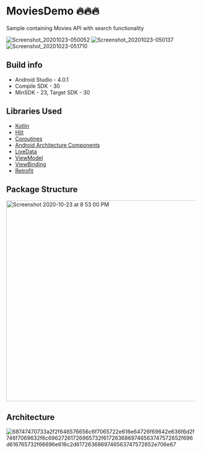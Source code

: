 # MoviesDemo 🔥🔥🔥
Sample containing Movies API with search functionality

![Screenshot_20201023-050052](https://user-images.githubusercontent.com/14356494/97022266-86ae7500-1571-11eb-9996-2caa978e74c1.png)
![Screenshot_20201023-050137](https://user-images.githubusercontent.com/14356494/97022272-8910cf00-1571-11eb-9c46-65c16f8a31e0.png)
![Screenshot_20201023-051710](https://user-images.githubusercontent.com/14356494/97022278-8ada9280-1571-11eb-9a20-83baf002df3c.png)

## Build info ##
* Android Studio - 4.0.1
* Compile SDK - 30
* MinSDK - 23, Target SDK - 30

## Libraries Used ##

* <a href="https://kotlinlang.org/">Kotlin</a>
* <a href="https://developer.android.com/training/dependency-injection/hilt-jetpack">Hilt</a>
* <a href="https://kotlinlang.org/docs/reference/coroutines-overview.html">Coroutines</a>
* <a href="https://developer.android.com/topic/libraries/architecture">Android Architecture Components</a>
* <a href="https://developer.android.com/topic/libraries/architecture/livedata">LiveData</a>
* <a href="https://developer.android.com/topic/libraries/architecture/viewmodel">ViewModel</a>
* <a href="https://developer.android.com/topic/libraries/view-binding">ViewBinding</a>
* <a href="http://square.github.io/retrofit/">Retrofit</a>

## Package Structure ##
<img width="534" alt="Screenshot 2020-10-23 at 8 53 00 PM" src="https://user-images.githubusercontent.com/14356494/97022508-d2f9b500-1571-11eb-8365-9494e98eb15d.png">

## Architecture ##
![68747470733a2f2f646576656c6f7065722e616e64726f69642e636f6d2f746f7069632f6c69627261726965732f6172636869746563747572652f696d616765732f66696e616c2d6172636869746563747572652e706e67](https://user-images.githubusercontent.com/14356494/86722932-0b1dcc00-c045-11ea-8fef-dbacfea9c841.png)
